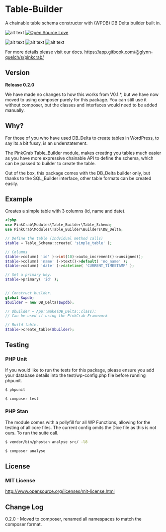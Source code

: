 # Table-Builder
A chainable table schema constructor with (WPDB) DB Delta builder built in.


![alt text](https://img.shields.io/badge/Current_Version-0.2.0-yellow.svg?style=flat " ") 
[![Open Source Love](https://badges.frapsoft.com/os/mit/mit.svg?v=102)](https://github.com/ellerbrock/open-source-badge/)

![alt text](https://img.shields.io/badge/PHPStan-level%208-brightgreen.svg?style=flat " ") 
![alt text](https://img.shields.io/badge/PHPUnit-PASSING-brightgreen.svg?style=flat " ") 
![alt text](https://img.shields.io/badge/PHCBF-WP_Extra-brightgreen.svg?style=flat " ") 


For more details please visit our docs.
https://app.gitbook.com/@glynn-quelch/s/pinkcrab/


## Version ##
**Release 0.2.0**

We have made no changes to how this works from V0.1.*, but we have now moved to using composer purely for this package. You can still use it without composer, but the classes and interfaces would need to be added manually.

## Why? ##
For those of you who have used DB_Delta to create tables in WordPress, to say its a bit fussy, is an understatement. 

The PinkCrab Table_Builder module, makes creating you tables much easier as you have more expressive chainable API to define the schema, which can be passed to builder to create the table. 

Out of the box, this package comes with the DB_Delta builder only, but thanks to the SQL_Builder interface, other table formats can be created easily.

## Example ##

Creates a simple table with 3 columns (id, name and date). 

```php
<?php
use PinkCrab\Modules\Table_Builder\Table_Schema;
use PinkCrab\Modules\Table_Builder\Builders\DB_Delta;

// Define the table (Indvidual method calls)
$table = Table_Schema::create( 'simple_table' );

// Columns
$table->column( 'id' )->int(10)->auto_increment()->unsigned();
$table->column( 'name' )->text()->default( 'no_name' );	
$table->column( 'date' )->datetime( 'CURRENT_TIMESTAMP' );

// Set a primary key.
$table->primary( 'id' );	

			
// Construct builder.
global $wpdb;
$builder = new DB_Delta($wpdb); 

// $builder = App::make(DB_Delta::class); 
// Can be used if using the PinkCrab Framework

// Build table.
$table->create_table($builder);
```

## Testing ##

### PHP Unit ###
If you would like to run the tests for this package, please ensure you add your database details into the test/wp-config.php file before running phpunit.
````bash
$ phpunit
````
````bash 
$ composer test
````

### PHP Stan ###
The module comes with a pollyfill for all WP Functions, allowing for the testing of all core files. The current config omits the Dice file as this is not ours. To run the suite call.
````bash 
$ vendor/bin/phpstan analyse src/ -l8 
````
````bash 
$ composer analyse
````


## License ##

### MIT License ###
http://www.opensource.org/licenses/mit-license.html  

## Change Log ##
0.2.0 - Moved to composer, renamed all namespaces to match the composer format.